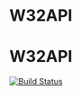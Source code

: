 W32API
======

# W32API

[![Build Status](https://travis-ci.org/HatsuneMiku/W32API.jl.svg?branch=master)](https://travis-ci.org/HatsuneMiku/W32API.jl)
